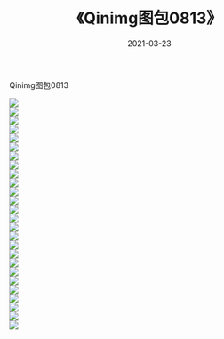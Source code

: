 ﻿---
layout: post
title:  《Qinimg图包0813》
date:   2021-03-23
img: http://imgx.orgx.ga/Qinimg图包/Qinimg图包0813/000.jpg
categories: [美女, 清纯, 唯美]
---

Qinimg图包0813

 ![](http://imgx.orgx.ga/Qinimg图包/Qinimg图包0813/001.jpg) <br>![](http://imgx.orgx.ga/Qinimg图包/Qinimg图包0813/002.jpg) <br>![](http://imgx.orgx.ga/Qinimg图包/Qinimg图包0813/003.jpg) <br>![](http://imgx.orgx.ga/Qinimg图包/Qinimg图包0813/004.jpg) <br>![](http://imgx.orgx.ga/Qinimg图包/Qinimg图包0813/005.jpg) <br>![](http://imgx.orgx.ga/Qinimg图包/Qinimg图包0813/006.jpg) <br>![](http://imgx.orgx.ga/Qinimg图包/Qinimg图包0813/007.jpg) <br>![](http://imgx.orgx.ga/Qinimg图包/Qinimg图包0813/008.jpg) <br>![](http://imgx.orgx.ga/Qinimg图包/Qinimg图包0813/009.jpg) <br>![](http://imgx.orgx.ga/Qinimg图包/Qinimg图包0813/010.jpg) <br>![](http://imgx.orgx.ga/Qinimg图包/Qinimg图包0813/011.jpg) <br>![](http://imgx.orgx.ga/Qinimg图包/Qinimg图包0813/012.jpg) <br>![](http://imgx.orgx.ga/Qinimg图包/Qinimg图包0813/013.jpg) <br>![](http://imgx.orgx.ga/Qinimg图包/Qinimg图包0813/014.jpg) <br>![](http://imgx.orgx.ga/Qinimg图包/Qinimg图包0813/015.jpg) <br>![](http://imgx.orgx.ga/Qinimg图包/Qinimg图包0813/016.jpg) <br>![](http://imgx.orgx.ga/Qinimg图包/Qinimg图包0813/017.jpg) <br>![](http://imgx.orgx.ga/Qinimg图包/Qinimg图包0813/018.jpg) <br>![](http://imgx.orgx.ga/Qinimg图包/Qinimg图包0813/019.jpg) <br>![](http://imgx.orgx.ga/Qinimg图包/Qinimg图包0813/020.jpg) <br>![](http://imgx.orgx.ga/Qinimg图包/Qinimg图包0813/021.jpg) <br>![](http://imgx.orgx.ga/Qinimg图包/Qinimg图包0813/022.jpg) <br>![](http://imgx.orgx.ga/Qinimg图包/Qinimg图包0813/023.jpg) <br>![](http://imgx.orgx.ga/Qinimg图包/Qinimg图包0813/024.jpg) <br>![](http://imgx.orgx.ga/Qinimg图包/Qinimg图包0813/025.jpg) <br>![](http://imgx.orgx.ga/Qinimg图包/Qinimg图包0813/026.jpg) <br>